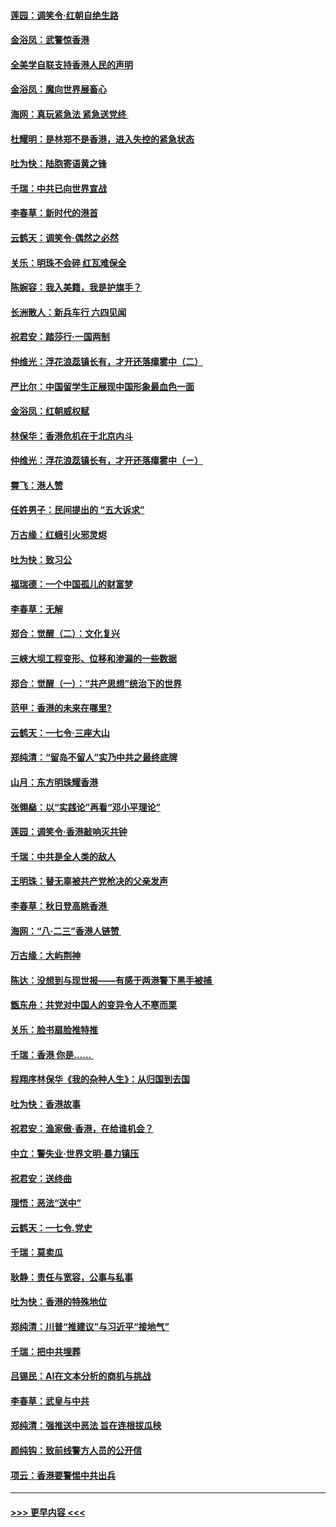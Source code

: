 #### [莲园：调笑令‧红朝自绝生路](../pages/nsc993/n11493011.md?t=09020611) 
#### [金浴凤：武警惊香港](../pages/nsc993/n11492994.md?t=09020611) 
#### [全美学自联支持香港人民的声明](../pages/nsc993/n11492630.md?t=09020611) 
#### [金浴凤：魔向世界展畜心](../pages/nsc993/n11492599.md?t=09020611) 
#### [海网：真玩紧急法 紧急送党终 ](../pages/nsc993/n11492535.md?t=09020611) 
#### [杜耀明：是林郑不是香港，进入失控的紧急状态](../pages/nsc993/n11491420.md?t=09020611) 
#### [吐为快：陆胞寄语黄之锋](../pages/nsc993/n11491117.md?t=09020611) 
#### [千瑞：中共已向世界宣战](../pages/nsc993/n11490123.md?t=09020611) 
#### [李春草：新时代的港首](../pages/nsc993/n11489864.md?t=09020611) 
#### [云鹤天：调笑令·偶然之必然](../pages/nsc993/n11489701.md?t=09020611) 
#### [关乐：明珠不会碎 红瓦难保全](../pages/nsc993/n11489647.md?t=09020611) 
#### [陈婉容：我入美籍，我是护旗手？](../pages/nsc993/n11487908.md?t=09020611) 
#### [长洲散人：新兵车行 六四见闻](../pages/nsc993/n11487729.md?t=09020611) 
#### [祝君安：踏莎行‧一国两制](../pages/nsc993/n11487699.md?t=09020611) 
#### [仲维光：浮花浪蕊镇长有，才开还落瘴雾中（二）](../pages/nsc993/n11483286.md?t=09020611) 
#### [严比尔：中国留学生正展现中国形象最血色一面](../pages/nsc993/n11485145.md?t=09020611) 
#### [金浴凤：红朝威权赋](../pages/nsc993/n11485191.md?t=09020611) 
#### [林保华：香港危机在于北京内斗](../pages/nsc993/n11484593.md?t=09020611) 
#### [仲维光：浮花浪蕊镇长有，才开还落瘴雾中（ㄧ）](../pages/nsc993/n11483259.md?t=09020611) 
#### [霄飞：港人赞](../pages/nsc993/n11482957.md?t=09020611) 
#### [任姓男子：民间提出的 “五大诉求”](../pages/nsc993/n11482897.md?t=09020611) 
#### [万古缘：红蛾引火邪灵烬](../pages/nsc993/n11482886.md?t=09020611) 
#### [吐为快：致习公](../pages/nsc993/n11482867.md?t=09020611) 
#### [福瑞德：一个中国孤儿的财富梦](../pages/nsc993/n11482817.md?t=09020611) 
#### [李春草：无解](../pages/nsc993/n11482791.md?t=09020611) 
#### [郑合：觉醒（二）：文化复兴](../pages/nsc993/n11478025.md?t=09020611) 
#### [三峡大坝工程变形、位移和渗漏的一些数据](../pages/nsc993/n11478232.md?t=09020611) 
#### [郑合：觉醒（一）：“共产思想”统治下的世界](../pages/nsc993/n11477663.md?t=09020611) 
#### [范甲：香港的未来在哪里?](../pages/nsc993/n11477249.md?t=09020611) 
#### [云鹤天：一七令·三座大山](../pages/nsc993/n11477192.md?t=09020611) 
#### [郑纯清：“留岛不留人”实乃中共之最终底牌](../pages/nsc993/n11476160.md?t=09020611) 
#### [山月：东方明珠耀香港](../pages/nsc993/n11476077.md?t=09020611) 
#### [张翎燊：以“实践论”再看“邓小平理论”](../pages/nsc993/n11475733.md?t=09020611) 
#### [莲园：调笑令‧香港敲响灭共钟](../pages/nsc993/n11475723.md?t=09020611) 
#### [千瑞：中共是全人类的敌人](../pages/nsc993/n11475329.md?t=09020611) 
#### [王明珠：替无辜被共产党枪决的父亲发声](../pages/nsc993/n11474570.md?t=09020611) 
#### [李春草：秋日登高眺香港 ](../pages/nsc993/n11474491.md?t=09020611) 
#### [海网：“八·二三”香港人链赞 ](../pages/nsc993/n11474538.md?t=09020611) 
#### [万古缘：大屿荆神](../pages/nsc993/n11474401.md?t=09020611) 
#### [陈达：没想到与现世报——有感于两港警下黑手被捕 ](../pages/nsc993/n11472557.md?t=09020611) 
#### [甑东舟：共党对中国人的变异令人不寒而栗](../pages/nsc993/n11472496.md?t=09020611) 
#### [关乐：脸书扇脸推特推](../pages/nsc993/n11472488.md?t=09020611) 
#### [千瑞：香港  你是…… ](../pages/nsc993/n11472459.md?t=09020611) 
#### [程翔序林保华《我的杂种人生》：从归国到去国](../pages/nsc993/n11472369.md?t=09020611) 
#### [吐为快：香港故事](../pages/nsc993/n11471931.md?t=09020611) 
#### [祝君安：渔家傲‧香港，在给谁机会？](../pages/nsc993/n11469718.md?t=09020611) 
#### [中立：警失业‧世界文明‧暴力镇压](../pages/nsc993/n11467566.md?t=09020611) 
#### [祝君安：送终曲](../pages/nsc993/n11467546.md?t=09020611) 
#### [理悟：恶法“送中”](../pages/nsc993/n11467290.md?t=09020611) 
#### [云鹤天：一七令.党史](../pages/nsc993/n11464122.md?t=09020611) 
#### [千瑞：莫卖瓜](../pages/nsc993/n11463014.md?t=09020611) 
#### [耿静：责任与宽容，公事与私事](../pages/nsc993/n11462810.md?t=09020611) 
#### [吐为快：香港的特殊地位](../pages/nsc993/n11462562.md?t=09020611) 
#### [郑纯清：川普“推建议”与习近平“接地气”](../pages/nsc993/n11461683.md?t=09020611) 
#### [千瑞：把中共埋葬](../pages/nsc993/n11461658.md?t=09020611) 
#### [吕锡民：AI在文本分析的商机与挑战](../pages/nsc993/n11460607.md?t=09020611) 
#### [李春草：武皇与中共](../pages/nsc993/n11460589.md?t=09020611) 
#### [郑纯清：强推送中恶法 旨在连根拔瓜秧](../pages/nsc993/n11460526.md?t=09020611) 
#### [颜纯钩：致前线警方人员的公开信](../pages/nsc993/n11459564.md?t=09020611) 
#### [项云：香港要警惕中共出兵](../pages/nsc993/n11459530.md?t=09020611) 

----
#### [ >>> 更早内容 <<< ](../indexes/nsc993-earlier.md)
